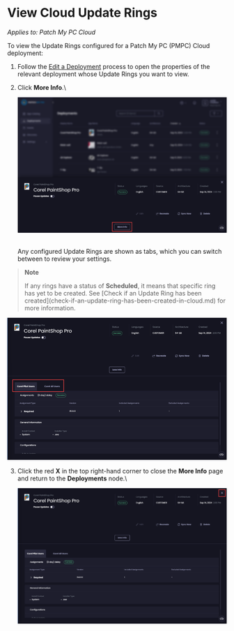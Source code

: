 # View Cloud Update Rings

_Applies to: Patch My PC Cloud_

To view the Update Rings configured for a Patch My PC (PMPC) Cloud deployment:

1. Follow the [Edit a Deployment](../manage-cloud-deployments/edit-a-cloud-deployment.md) process to open the properties of the relevant deployment whose Update Rings you want to view.
2.  Click <strong>More Info</strong>.\


    ![Clicking “More Info”](/_images/image-(455).png "Clicking “More Info”")

    \
    Any configured Update Rings are shown as tabs, which you can switch between to review your settings.

<blockquote class="wp-block-quote">
<p><strong>Note</strong></p>
<p>If any rings have a status of <strong>Scheduled</strong>, it means that specific ring has yet to be created. See [Check if an Update Ring has been created](check-if-an-update-ring-has-been-created-in-cloud.md) for more information.</p>
</blockquote>

![Configured Update Rings showing as tabs](/_images/image-(456).png "Configured Update Rings showing as tabs")

3.  Click the red <strong>X</strong> in the top right-hand corner to close the <strong>More Info</strong> page and return to the <strong>Deployments</strong> node.\


    ![Clicking the red X  in the top right-hand corner to close the “More Info” page and return to the “Deployments” node](/_images/image-(457).png "Clicking the red X  in the top right-hand corner to close the “More Info” page and return to the “Deployments” node")